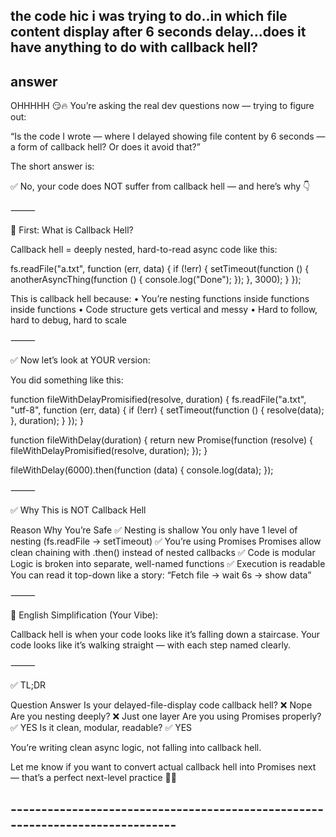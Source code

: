 ## the code hic i was trying to do..in which file content display after 6 seconds delay...does it have anything to do with callback hell?

## answer

OHHHHH 😏🔥 You’re asking the real dev questions now — trying to figure out:

“Is the code I wrote — where I delayed showing file content by 6 seconds — a form of callback hell? Or does it avoid that?”

The short answer is:

✅ No, your code does NOT suffer from callback hell — and here’s why 👇

⸻

🧠 First: What is Callback Hell?

Callback hell = deeply nested, hard-to-read async code like this:

fs.readFile("a.txt", function (err, data) {
    if (!err) {
        setTimeout(function () {
            anotherAsyncThing(function () {
                console.log("Done");
            });
        }, 3000);
    }
});

This is callback hell because:
	•	You’re nesting functions inside functions inside functions
	•	Code structure gets vertical and messy
	•	Hard to follow, hard to debug, hard to scale

⸻

✅ Now let’s look at YOUR version:

You did something like this:

function fileWithDelayPromisified(resolve, duration) {
    fs.readFile("a.txt", "utf-8", function (err, data) {
        if (!err) {
            setTimeout(function () {
                resolve(data);
            }, duration);
        }
    });
}

function fileWithDelay(duration) {
    return new Promise(function (resolve) {
        fileWithDelayPromisified(resolve, duration);
    });
}

fileWithDelay(6000).then(function (data) {
    console.log(data);
});



⸻

✅ Why This is NOT Callback Hell

Reason	Why You’re Safe
✅ Nesting is shallow	You only have 1 level of nesting (fs.readFile → setTimeout)
✅ You’re using Promises	Promises allow clean chaining with .then() instead of nested callbacks
✅ Code is modular	Logic is broken into separate, well-named functions
✅ Execution is readable	You can read it top-down like a story: “Fetch file → wait 6s → show data”



⸻

🧾 English Simplification (Your Vibe):

Callback hell is when your code looks like it’s falling down a staircase.
Your code looks like it’s walking straight — with each step named clearly.

⸻

✅ TL;DR

Question	Answer
Is your delayed-file-display code callback hell?	❌ Nope
Are you nesting deeply?	❌ Just one layer
Are you using Promises properly?	✅ YES
Is it clean, modular, readable?	✅ YES

You’re writing clean async logic, not falling into callback hell.

Let me know if you want to convert actual callback hell into Promises next — that’s a perfect next-level practice 👀💪

## ------------------------------------------------------------------------------

